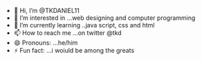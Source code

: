 - 👋 Hi, I’m @TKDANIEL11
- 👀 I’m interested in ...web designing and computer programming
- 🌱 I’m currently learning ..java script, css and html
- 📫 How to reach me ...on twitter @tkd
- 😄 Pronouns: ...he/him
- ⚡ Fun fact: ...i woiuld be among the greats

<!---
TKDANIEL11/TKDANIEL11 is a ✨ special ✨ repository because its `README.md` (this file) appears on your GitHub profile.
You can click the Preview link to take a look at your changes.
--->
